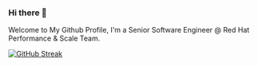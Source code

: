 ### Hi there 👋
Welcome to My Github Profile, I'm a Senior Software Engineer @ Red Hat Performance & Scale Team.

[![GitHub Streak](https://streak-stats.demolab.com?user=tsebastiani&theme=shadow-green&date_format=M%20j%5B%2C%20Y%5D&exclude_days=Sun%2CSat)](https://git.io/streak-stats)
